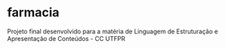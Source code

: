 # farmacia
Projeto final desenvolvido para a matéria de Linguagem de Estruturação e Apresentação de Conteúdos - CC UTFPR

